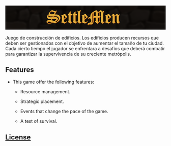 ![Banner](https://github.com/RobertFont/AlphaProject/blob/master/WikiResources/BannerPH03.png)

Juego de construcción de edificios. Los edificios producen recursos que deben ser gestionados con el objetivo de aumentar el tamaño de tu ciudad. Cada cierto tiempo el jugador se enfrentara a desafíos que deberá combatir para garantizar la supervivencia de su creciente metrópolis.

## Features

- This game offer the following features:

  - Resource management.

  - Strategic placement.

  - Events that change the pace of the game.

  - A test of survival.

## [**License**](https://github.com/RobertFont/AlphaProject/blob/master/LICENSE)
